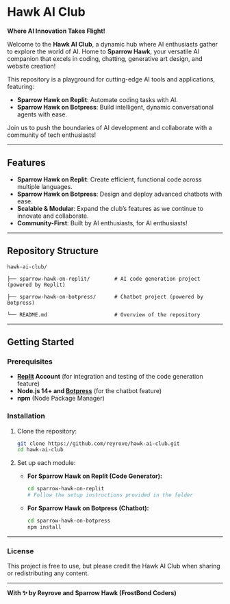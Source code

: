 # Hawk AI Club  

**Where AI Innovation Takes Flight!**  

Welcome to the **Hawk AI Club**, a dynamic hub where AI enthusiasts gather to explore the world of AI. Home to **Sparrow Hawk**, your versatile AI companion that excels in coding, chatting, generative art design, and website creation!  

This repository is a playground for cutting-edge AI tools and applications, featuring:  

- **Sparrow Hawk on Replit**: Automate coding tasks with AI.  
- **Sparrow Hawk on Botpress**: Build intelligent, dynamic conversational agents with ease.

Join us to push the boundaries of AI development and collaborate with a community of tech enthusiasts!  

---

## Features  

- **Sparrow Hawk on Replit**: Create efficient, functional code across multiple languages.  
- **Sparrow Hawk on Botpress**: Design and deploy advanced chatbots with ease.  
- **Scalable & Modular**: Expand the club’s features as we continue to innovate and collaborate.  
- **Community-First**: Built by AI enthusiasts, for AI enthusiasts!  

---

## Repository Structure  

```plaintext
hawk-ai-club/  

├── sparrow-hawk-on-replit/        # AI code generation project (powered by Replit)  

├── sparrow-hawk-on-botpress/      # Chatbot project (powered by Botpress)  

└── README.md                      # Overview of the repository  
```  

---

## Getting Started  

### Prerequisites  

- **[Replit](https://replit.com) Account** (for integration and testing of the code generation feature)  
- **Node.js 14+ and [Botpress](https://botpress.com)** (for the chatbot feature)  
- **npm** (Node Package Manager)  

### Installation  

1. Clone the repository:  

    ```bash  
    git clone https://github.com/reyrove/hawk-ai-club.git  
    cd hawk-ai-club  
    ```  

2. Set up each module:  

    - **For Sparrow Hawk on Replit (Code Generator):**  

        ```bash  
        cd sparrow-hawk-on-replit  
        # Follow the setup instructions provided in the folder  
        ```  

    - **For Sparrow Hawk on Botpress (Chatbot):**  

        ```bash  
        cd sparrow-hawk-on-botpress  
        npm install  
        ```  

---

### License  

This project is free to use, but please credit the Hawk AI Club when sharing or redistributing any content.  

---  

**With ✨ by Reyrove and Sparrow Hawk (FrostBond Coders)**  